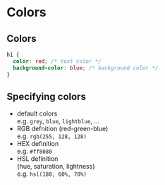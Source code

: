 # Colors

## Colors

```css
h1 {
  color: red; /* text color */
  background-color: blue; /* background color */
}
```

## Specifying colors

- default colors    
  e.g. `grey`, `blue`, `lightblue`, ...
- RGB defnition (red-green-blue)  
  e.g. `rgb(255, 128, 128)`
- HEX definition  
  e.g. `#ff8080`
- HSL definition  
  (hue, saturation, lightness)  
  e.g. `hsl(180, 60%, 70%)`
